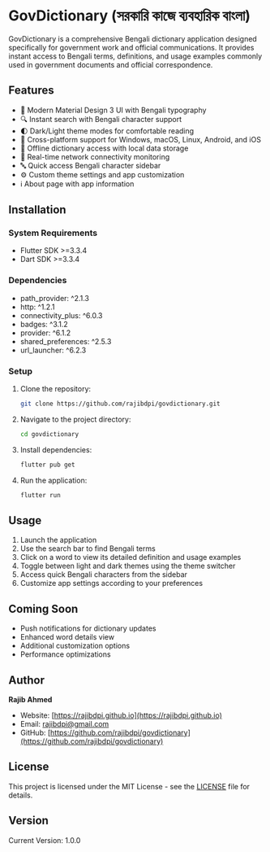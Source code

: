 # GovDictionary (সরকারি কাজে ব্যবহারিক বাংলা)

GovDictionary is a comprehensive Bengali dictionary application designed specifically for government work and official communications. It provides instant access to Bengali terms, definitions, and usage examples commonly used in government documents and official correspondence.

## Features

- 🎨 Modern Material Design 3 UI with Bengali typography
- 🔍 Instant search with Bengali character support
- 🌓 Dark/Light theme modes for comfortable reading
- 📱 Cross-platform support for Windows, macOS, Linux, Android, and iOS
- 📶 Offline dictionary access with local data storage
- 🔔 Real-time network connectivity monitoring
- 🔤 Quick access Bengali character sidebar
- ⚙️ Custom theme settings and app customization
- ℹ️ About page with app information

## Installation

### System Requirements

- Flutter SDK >=3.3.4
- Dart SDK >=3.3.4

### Dependencies

- path_provider: ^2.1.3
- http: ^1.2.1
- connectivity_plus: ^6.0.3
- badges: ^3.1.2
- provider: ^6.1.2
- shared_preferences: ^2.5.3
- url_launcher: ^6.2.3

### Setup

1. Clone the repository:
   ```bash
   git clone https://github.com/rajibdpi/govdictionary.git
   ```

2. Navigate to the project directory:
   ```bash
   cd govdictionary
   ```

3. Install dependencies:
   ```bash
   flutter pub get
   ```

4. Run the application:
   ```bash
   flutter run
   ```

## Usage

1. Launch the application
2. Use the search bar to find Bengali terms
3. Click on a word to view its detailed definition and usage examples
4. Toggle between light and dark themes using the theme switcher
5. Access quick Bengali characters from the sidebar
6. Customize app settings according to your preferences

## Coming Soon

- Push notifications for dictionary updates
- Enhanced word details view
- Additional customization options
- Performance optimizations

## Author

**Rajib Ahmed**
- Website: [https://rajibdpi.github.io](https://rajibdpi.github.io)
- Email: rajibdpi@gmail.com
- GitHub: [https://github.com/rajibdpi/govdictionary](https://github.com/rajibdpi/govdictionary)

## License

This project is licensed under the MIT License - see the [LICENSE](LICENSE) file for details.

## Version

Current Version: 1.0.0
